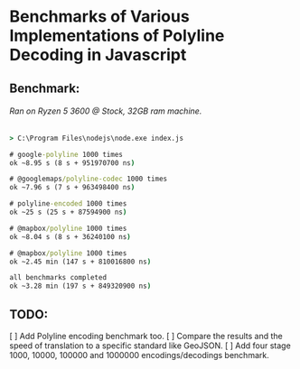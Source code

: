 # Benchmarks of Various Implementations of Polyline Decoding in Javascript

## Benchmark:
###### Ran on Ryzen 5 3600 @ Stock, 32GB ram machine.

```cmd
> C:\Program Files\nodejs\node.exe index.js

# google-polyline 1000 times
ok ~8.95 s (8 s + 951970700 ns)

# @googlemaps/polyline-codec 1000 times
ok ~7.96 s (7 s + 963498400 ns)

# polyline-encoded 1000 times
ok ~25 s (25 s + 87594900 ns)

# @mapbox/polyline 1000 times
ok ~8.04 s (8 s + 36240100 ns)

# @mapbox/polyline 1000 times
ok ~2.45 min (147 s + 810016800 ns)

all benchmarks completed
ok ~3.28 min (197 s + 849320900 ns)
```

## TODO:
[ ] Add Polyline encoding benchmark too.
[ ] Compare the results and the speed of translation to a specific standard like GeoJSON.
[ ] Add four stage 1000, 10000, 100000 and 1000000 encodings/decodings benchmark.
